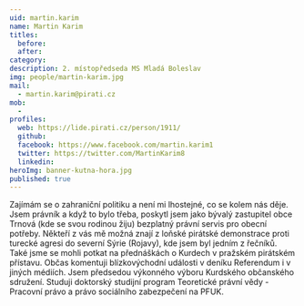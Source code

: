 ```yaml
---
uid: martin.karim
name: Martin Karim
titles:
  before: 
  after: 
category:
description: 2. místopředseda MS Mladá Boleslav
img: people/martin-karim.jpg
mail: 
  - martin.karim@pirati.cz
mob:
  - 
profiles:
  web: https://lide.pirati.cz/person/1911/
  github:
  facebook: https://www.facebook.com/martin.karim1
  twitter: https://twitter.com/MartinKarim8
  linkedin:
heroImg: banner-kutna-hora.jpg
published: true
---
```


Zajímám se o zahraniční politiku a není mi lhostejné, co se kolem nás děje. Jsem právník a když to bylo třeba, poskytl jsem jako bývalý zastupitel obce Trnová (kde se svou rodinou žiju) bezplatný právní servis pro obecní potřeby. Někteří z vás mě možná znají z loňské pirátské demonstrace proti turecké agresi do severní Sýrie (Rojavy), kde jsem byl jedním z řečníků. Také jsme se mohli potkat na přednáškách o Kurdech v pražském pirátském přístavu. Občas komentuji blízkovýchodní události v deníku Referendum i v jiných médiích. Jsem předsedou výkonného výboru Kurdského občanského sdružení. Studuji doktorský studijní program Teoretické právní vědy - Pracovní právo a právo sociálního zabezpečení na PFUK.
